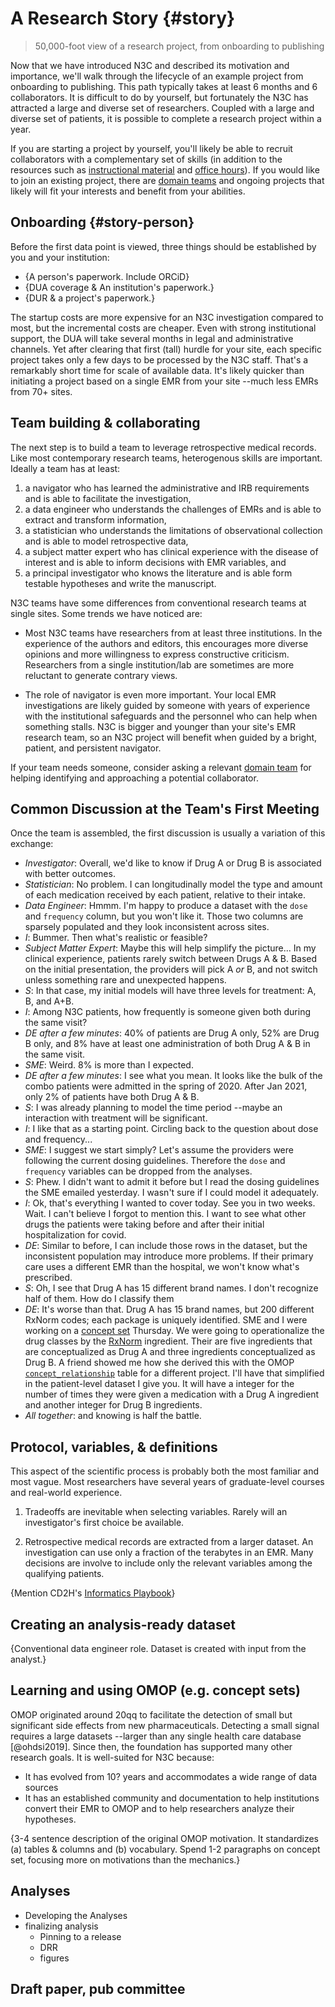 A Research Story {#story}
=========================

> 50,000-foot view of a research project, from onboarding to publishing

Now that we have introduced N3C and described its motivation and importance, we'll walk through the lifecycle of an example project from onboarding to publishing.  This path typically takes at least 6 months and 6 collaborators.  It is difficult to do by yourself, but fortunately the N3C has attracted a large and diverse set of researchers.  Coupled with a large and diverse set of patients, it is possible to complete a research project within a year.

If you are starting a project by yourself, you'll likely be able to recruit collaborators with a complementary set of skills (in addition to the resources such as [instructional material]() and [office hours](https://covid.cd2h.org/support)).  If you would like to join an existing project, there are [domain teams](https://covid.cd2h.org/domain-teams) and ongoing projects that likely will fit your interests and benefit from your abilities.

Onboarding {#story-person}
----------------------------------------------

Before the first data point is viewed, three things should be established by you and your institution:

* {A person's paperwork.  Include ORCiD}
* {DUA coverage & An institution's paperwork.}
* {DUR & a project's paperwork.}

The startup costs are more expensive for an N3C investigation compared to most, but the incremental costs are cheaper.  Even with strong institutional support, the DUA will take several months in legal and administrative channels.  Yet after clearing that first (tall) hurdle for your site, each specific project takes only a few days to be processed by the N3C staff.  That's a remarkably short time for scale of available data.  It's likely quicker than initiating a project based on a single EMR from your site --much less EMRs from 70+ sites.

Team building & collaborating
----------------------------------------------

The next step is to build a team to leverage retrospective medical records.  Like most contemporary research teams, heterogenous skills are important.  Ideally a team has at least:

1. a navigator who has learned the administrative and IRB requirements and is able to facilitate the investigation,
1. a data engineer who understands the challenges of EMRs and is able to extract and transform information,
1. a statistician who understands the limitations of observational collection and is able to model retrospective data,
1. a subject matter expert who has clinical experience with the disease of interest and is able to inform decisions with EMR variables, and
1. a principal investigator who knows the literature and is able form testable hypotheses and write the manuscript.

N3C teams have some differences from conventional research teams at single sites.  Some trends we have noticed are:

* Most N3C teams have researchers from at least three institutions.  In the experience of the authors and editors, this encourages more diverse opinions and more willingness to express constructive criticism.  Researchers from a single institution/lab are sometimes are more reluctant to generate contrary views.

* The role of navigator is even more important.  Your local EMR investigations are likely guided by someone with years of experience with the institutional safeguards and the personnel who can help when something stalls.  N3C is bigger and younger than your site's EMR research team, so an N3C project will benefit when guided by a bright, patient, and persistent navigator.

If your team needs someone, consider asking a relevant [domain team](https://covid.cd2h.org/domain-teams) for helping identifying and approaching a potential collaborator.

Common Discussion at the Team's First Meeting
----------------------------------------------

Once the team is assembled, the first discussion is usually a variation of this exchange:

* *Investigator*: Overall, we'd like to know if Drug A or Drug B is associated with better outcomes.
* *Statistician*: No problem.  I can longitudinally model the type and amount of each medication received by each patient, relative to their intake.
* *Data Engineer*: Hmmm.  I'm happy to produce a dataset with the `dose` and `frequency` column, but you won't like it.  Those two columns are sparsely populated and they look inconsistent across sites.
* *I*: Bummer.  Then what's realistic or feasible?
* *Subject Matter Expert*: Maybe this will help simplify the picture...  In my clinical experience, patients rarely switch between Drugs A & B.  Based on the initial presentation, the providers will pick A *or* B, and not switch unless something rare and unexpected happens.
* *S*: In that case, my initial models will have three levels for treatment: A, B, and A+B.
* *I*: Among N3C patients, how frequently is someone given both during the same visit?
* *DE after a few minutes*: 40% of patients are Drug A only, 52% are Drug B only, and 8% have at least one administration of both Drug A & B in the same visit.
* *SME*: Weird. 8% is more than I expected.
* *DE after a few minutes*: I see what you mean.  It looks like the bulk of the combo patients were admitted in the spring of 2020. After Jan 2021, only 2% of patients have both Drug A & B.
* *S*: I was already planning to model the time period --maybe an interaction with treatment will be significant.
* *I*: I like that as a starting point.  Circling back to the question about dose and frequency...
* *SME*: I suggest we start simply?  Let's assume the providers were following the current dosing guidelines.  Therefore the `dose` and `frequency` variables can be dropped from the analyses.
* *S*: Phew.  I didn't want to admit it before but I read the dosing guidelines the SME emailed yesterday.  I wasn't sure if I could model it adequately.
* *I*: Ok, that's everything I wanted to cover today. See you in two weeks.  Wait.  I can't believe I forgot to mention this.  I want to see what other drugs the patients were taking before and after their initial hospitalization for covid.
* *DE*: Similar to before, I can include those rows in the dataset, but the inconsistent population may introduce more problems.  If their primary care uses a different EMR than the hospital, we won't know what's prescribed.
* *S*: Oh, I see that Drug A has 15 different brand names.  I don't recognize half of them.  How do I classify them
* *DE*: It's worse than that.  Drug A has 15 brand names, but 200 different RxNorm codes; each package is uniquely identified.  SME and I were working on a [concept set]() Thursday.  We were going to operationalize the drug classes by the [RxNorm](https://www.nlm.nih.gov/research/umls/rxnorm/docs/appendix5.html) ingredient.  Their are five ingredients that are conceptualized as Drug A and three ingredients conceptualized as Drug B.  A friend showed me how she derived this with the OMOP [`concept_relationship`](https://ohdsi.github.io/CommonDataModel/cdm60.html#CONCEPT_RELATIONSHIP) table for a different project.  I'll have that simplified in the patient-level dataset I give you.  It will have a integer for the number of times they were given a medication with a Drug A ingredient and another integer for Drug B ingredients.
* *All together*: and knowing is half the battle.

Protocol, variables, & definitions
----------------------------------------------

This aspect of the scientific process is probably both the most familiar and most vague.  Most researchers have several years of graduate-level courses and real-world experience.

1. Tradeoffs are inevitable when selecting variables.  Rarely will an investigator's first choice be available.


1. Retrospective medical records are extracted from a larger dataset.  An investigation can use only a fraction of the terabytes in an EMR.  Many decisions are involve to include only the relevant variables among the qualifying patients.


{Mention CD2H's [Informatics Playbook](https://playbook.cd2h.org/en/latest/index.html)}

Creating an analysis-ready dataset
----------------------------------------------

{Conventional data engineer role.  Dataset is created with input from the analyst.}

Learning and using OMOP (e.g. concept sets)
----------------------------------------------

OMOP originated around 20qq to facilitate the detection of small but significant side effects from new pharmaceuticals.  Detecting a small signal requires a large datasets --larger than any single health care database [@ohdsi2019].  Since then, the foundation has supported many other research goals.  It is well-suited for N3C because:

* It has evolved from 10? years and accommodates a wide range of data sources
* It has an established community and documentation to help institutions convert their EMR to OMOP and to help researchers analyze their hypotheses.

{3-4 sentence description of the original OMOP motivation.  It standardizes (a) tables & columns and (b) vocabulary.  Spend 1-2 paragraphs on concept set, focusing more on motivations than the mechanics.}

Analyses
----------------------------------------------

* Developing the Analyses
* finalizing analysis
  * Pinning to a release
  * DRR
  * figures

Draft paper, pub committee
----------------------------------------------
